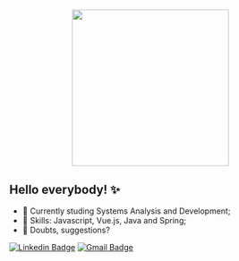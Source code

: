 <h1 align="center" >
<img src="https://imgur.com/mNgtg6y.png" height="280" width="280">
</h1>

## Hello everybody! ✨

- 🌱 Currently studing Systems Analysis and Development;
- 🚀 Skills: Javascript, Vue.js, Java and Spring;
- 🤔 Doubts, suggestions? <BR>

 [![Linkedin Badge](https://img.shields.io/badge/-Linkedin-blue?style=flat-square&logo=Linkedin&logoColor=white&link=https://www.linkedin.com/in/leiteav/)](https://www.linkedin.com/in/leitev/) 
[![Gmail Badge](https://img.shields.io/badge/-arileitte@gmail.com-c14438?style=flat-square&logo=Gmail&logoColor=white&link=mailto:arileitte@gmail.com)](mailto:arileitte@gmail.com)
<br>
<br>
<br>
<a href="https://assets-ouch.icons8.com/free-download/85/72a8f5df-985d-4f5b-b7fd-d586f20e9757.png?filename=marginalia-web-programer.png" target="_blank"></a>
